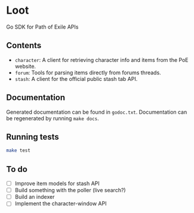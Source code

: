 # Loot

Go SDK for Path of Exile APIs

## Contents

* `character`: A client for retrieving character info and items from the PoE website.
* `forum`: Tools for parsing items directly from forums threads.
* `stash`: A client for the official public stash tab API.

## Documentation

Generated documentation can be found in `godoc.txt`. Documentation
can be regenerated by running `make docs`.

## Running tests

```bash
make test
```

## To do

- [ ] Improve item models for stash API
- [ ] Build something with the poller (live search?)
- [ ] Build an indexer
- [ ] Implement the character-window API
